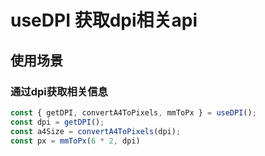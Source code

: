 # useDPI 获取dpi相关api

## 使用场景

### 通过dpi获取相关信息

```ts
const { getDPI, convertA4ToPixels, mmToPx } = useDPI();
const dpi = getDPI();
const a4Size = convertA4ToPixels(dpi);
const px = mmToPx(6 * 2, dpi)
```

<!-- ## Demo -->

<!-- <preview path="./use-esc-demo.vue" title="基本使用"></preview> -->
